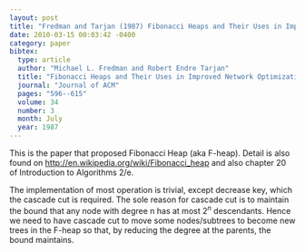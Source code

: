 ```yaml
---
layout: post
title: "Fredman and Tarjan (1987) Fibonacci Heaps and Their Uses in Improved Network Optimization Algorithms (JACM)"
date: 2010-03-15 00:03:42 -0400
category: paper
bibtex:
  type: article
  author: "Michael L. Fredman and Robert Endre Tarjan"
  title: "Fibonacci Heaps and Their Uses in Improved Network Optimization Algorithms"
  journal: "Journal of ACM"
  pages: "596--615"
  volume: 34
  number: 3
  month: July
  year: 1987
---
```

This is the paper that proposed Fibonacci Heap (aka F-heap). Detail is also found on <http://en.wikipedia.org/wiki/Fibonacci_heap> and also chapter 20 of Introduction to Algorithms 2/e.

The implementation of most operation is trivial, except decrease key, which the cascade cut is required. The sole reason for cascade cut is to maintain the bound that any node with degree n has at most $2^n$ descendants. Hence we need to have cascade cut to move some nodes/subtrees to become new trees in the F-heap so that, by reducing the degree at the parents, the bound maintains.
